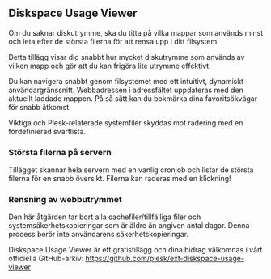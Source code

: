 ## Diskspace Usage Viewer 

Om du saknar diskutrymme, ska du titta på vilka mappar som används minst och leta efter de största filerna för att rensa upp i ditt filsystem. 

Detta tillägg visar dig snabbt hur mycket diskutrymme som används av vilken mapp och gör att du kan frigöra lite utrymme effektivt. 

Du kan navigera snabbt genom filsystemet med ett intuitivt, dynamiskt användargränssnitt. Webbadressen i adressfältet uppdateras med den aktuellt laddade mappen. På så sätt kan du bokmärka dina favoritsökvägar för snabb åtkomst. 

Viktiga och Plesk-relaterade systemfiler skyddas mot radering med en fördefinierad svartlista. 

### Största filerna på servern 

Tillägget skannar hela servern med en vanlig cronjob och listar de största filerna för en snabb översikt. Filerna kan raderas med en klickning! 

### Rensning av webbutrymmet 

Den här åtgärden tar bort alla cachefiler/tillfälliga filer och systemsäkerhetskopieringar som är äldre än angiven antal dagar. Denna process berör inte användarens säkerhetskopieringar. 

Diskspace Usage Viewer är ett gratistillägg och dina bidrag välkomnas i vårt officiella GitHub-arkiv: https://github.com/plesk/ext-diskspace-usage-viewer